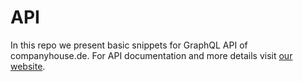 # API
In this repo we present basic snippets for GraphQL API of companyhouse.de.
For API documentation and more details visit [our website](https://www.companyhouse.de/api). 
